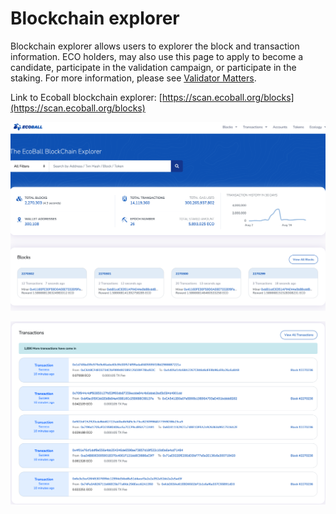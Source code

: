 # Blockchain explorer

Blockchain explorer allows users to explorer the block and transaction information. ECO holders, may also use this page to apply to become a candidate, participate in the validation campaign, or participate in the staking. For more information, please see [Validator Matters](../staking-and-voting/).

Link to Ecoball blockchain explorer: [https://scan.ecoball.org/blocks](https://scan.ecoball.org/blocks)

![blockchain explorer ](../.gitbook/assets/block-explorer-01.png)

![blockchain explorer ](../.gitbook/assets/block-explorer-02.png)
